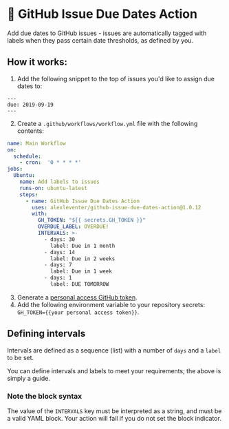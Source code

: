 # :calendar: GitHub Issue Due Dates Action
Add due dates to GitHub issues - issues are automatically tagged with labels when they pass certain date thresholds, as defined by you.

## How it works:
1. Add the following snippet to the top of issues you'd like to assign due dates to:
```
---
due: 2019-09-19
---
```
2. Create a `.github/workflows/workflow.yml` file with the following contents:
```yaml
name: Main Workflow
on:
  schedule:
    - cron:  '0 * * * *'
jobs:
  Ubuntu:
    name: Add labels to issues
    runs-on: ubuntu-latest
    steps:
      - name: GitHub Issue Due Dates Action
        uses: alexleventer/github-issue-due-dates-action@1.0.12
        with:
          GH_TOKEN: "${{ secrets.GH_TOKEN }}"
          OVERDUE_LABEL: OVERDUE!
          INTERVALS: >-
            - days: 30
              label: Due in 1 month
            - days: 14
              label: Due in 2 weeks
            - days: 7
              label: Due in 1 week
            - days: 1
              label: DUE TOMORROW
```
3. Generate a [personal access GitHub token](https://github.com/settings/tokens).
4. Add the following environment variable to your repository
   secrets: `GH_TOKEN={{your personal access token}}`.

## Defining intervals

Intervals are defined as a sequence (list) with a number of `days` and
a `label` to be set.

You can define intervals and labels to meet your requirements; the
above is simply a guide.

### Note the block syntax

The value of the `INTERVALS` key must be interpreted as a string,
and must be a valid YAML block. Your action will fail if you do not
set the block indicator.
